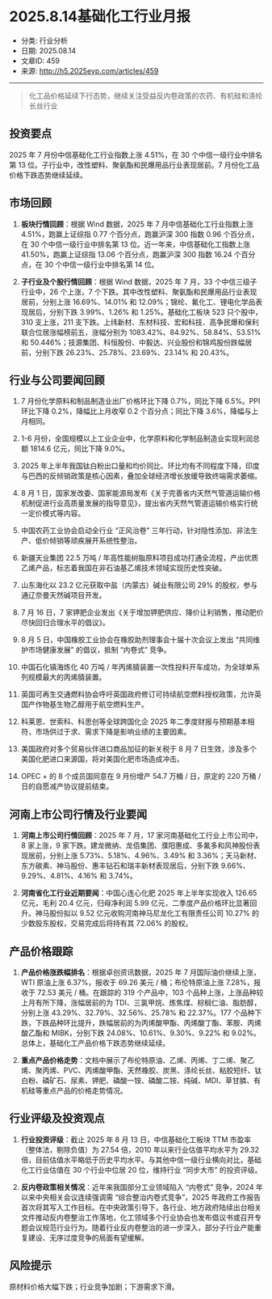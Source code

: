 # 2025.8.14基础化工行业月报

- 分类: 行业分析
- 日期: 2025.08.14
- 文章ID: 459
- 来源: http://h5.2025eyp.com/articles/459

---

> 化工品价格延续下行态势，继续关注受益反内卷政策的农药、有机硅和涤纶长丝行业

## **投资要点**

2025 年 7 月份中信基础化工行业指数上涨 4.51%，在 30 个中信一级行业中排名第 13 位。子行业中，改性塑料、聚氨酯和民爆用品行业表现居前。7 月份化工品价格下跌态势继续延续。

## **市场回顾**

1. **板块行情回顾**：根据 Wind 数据，2025 年 7 月中信基础化工行业指数上涨 4.51%，跑赢上证综指 0.77 个百分点，跑赢沪深 300 指数 0.96 个百分点，在 30 个中信一级行业中排名第 13 位。近一年来，中信基础化工指数上涨 41.50%，跑赢上证综指 13.06 个百分点，跑赢沪深 300 指数 16.24 个百分点，在 30 个中信一级行业中排名第 14 位。

2. **子行业及个股行情回顾**：根据 Wind 数据，2025 年 7 月，33 个中信三级子行业中，26 个上涨，7 个下跌。其中改性塑料、聚氨酯和民爆用品行业表现居前，分别上涨 16.69%、14.01% 和 12.09%；锦纶、氟化工、锂电化学品表现居后，分别下跌 3.99%、1.26% 和 1.25%。基础化工板块 523 只个股中，310 支上涨，211 支下跌。上纬新材、东材科技、宏和科技、高争民爆和保利联合位居涨幅榜前五，涨幅分别为 1083.42%、84.92%、58.84%、53.51% 和 50.446%；技源集团、科恒股份、中毅达、兴业股份和锦鸡股份跌幅居前，分别下跌 26.23%、25.78%、23.69%、23.14% 和 20.43%。

## **行业与公司要闻回顾**

1. 7 月份化学原料和制品制造业出厂价格环比下降 0.7%，同比下降 6.5%。PPI 环比下降 0.2%，降幅比上月收窄 0.2 个百分点；同比下降 3.6%，降幅与上月相同。

2. 1-6 月份，全国规模以上工业企业中，化学原料和化学制品制造业实现利润总额 1814.6 亿元，同比下降 9.0%。

3. 2025 年上半年我国钛白粉出口量和均价同比、环比均有不同程度下降，印度与巴西的反倾销政策是核心因素，叠加全球经济增长放缓导致终端需求萎缩。

4. 8 月 1 日，国家发改委、国家能源局发布《关于完善省内天然气管道运输价格机制促进行业高质量发展的指导意见》，提出省内天然气管道运输价格实行统一定价模式等内容。

5. 中国农药工业协会启动全行业 “正风治卷” 三年行动，针对隐性添加、非法生产、低价倾销等顽疾展开系统性整治。

6. 新疆天业集团 22.5 万吨 / 年高性能树脂原料项目成功打通全流程，产出优质乙烯产品，标志着我国在非石油基乙烯技术领域实现历史性突破。

7. 山东海化以 23.2 亿元获取中盐（内蒙古）碱业有限公司 29% 的股权，参与通辽奈曼天然碱项目开发。

8. 7 月 16 日，7 家钾肥企业发出《关于增加钾肥供应、降价让利销售，推动肥价尽快回归合理水平的倡议》。

9. 8 月 5 日，中国橡胶工业协会在橡胶助剂理事会十届十次会议上发出 “共同维护市场健康发展” 的倡议，抵制 “内卷式” 竞争。

10. 中国石化镇海炼化 40 万吨 / 年丙烯腈装置一次性投料开车成功，为全球单系列规模最大的丙烯腈装置。

11. 英国可再生交通燃料协会呼吁英国政府修订可持续航空燃料授权政策，允许英国产作物基生物乙醇用于航空燃料生产。

12. 科莱恩、世索科、科思创等全球跨国化企 2025 年二季度财报与预期基本相符，市场供过于求、需求下降是影响业绩的主要因素。

13. 美国政府对多个贸易伙伴进口商品加征的新关税于 8 月 7 日生效，涉及多个美国化肥进口来源国，将对美国化肥市场造成冲击。

14. OPEC + 的 8 个成员国同意在 9 月份增产 54.7 万桶 / 日，原定的 220 万桶 / 日的自愿减产协议提前结束。

## **河南上市公司行情及行业要闻**

1. **河南上市公司行情回顾**：2025 年 7 月，17 家河南基础化工行业上市公司中，8 家上涨，9 家下跌。建龙微纳、龙佰集团、濮阳惠成、多氟多和风神股份表现居前，分别上涨 5.73%、5.18%、4.96%、3.49% 和 3.36%；天马新材、东方碳素、神马股份、惠丰钻石和瑞丰新材表现居后，分别下跌 9.66%、9.29%、4.81%、4.16% 和 3.74%。

2. **河南省化工行业近期要闻**：中国心连心化肥 2025 年上半年实现收入 126.65 亿元，毛利 20.4 亿元，归母净利润 5.99 亿元，二季度产品价格环比显著回升。神马股份拟以 9.52 亿元收购河南神马尼龙化工有限责任公司 10.27% 的少数股东股权，交易完成后将持有其 72.06% 的股权。

## **产品价格跟踪**

1. **产品价格涨跌幅排名**：根据卓创资讯数据，2025 年 7 月国际油价继续上涨，WTI 原油上涨 6.37%，报收于 69.26 美元 / 桶；布伦特原油上涨 7.28%，报收于 72.53 美元 / 桶。在跟踪的 319 个产品中，103 个品种上涨，上涨品种较上月有所下降，涨幅居前的为 TDI、三氯甲烷、炼焦煤、棕榈仁油、脂肪醇，分别上涨 43.29%、32.79%、32.56%、25.78% 和 22.37%。177 个品种下跌，下跌品种环比提升，跌幅居前的为丙烯酸甲酯、丙烯酸丁酯、苯胺、丙烯酸乙酯和 MIBK，分别下跌 24.08%、10.61%、9.30%、9.22% 和 9.02%。总体上，基础化工产品价格下跌态势继续延续。

2. **重点产品价格走势**：文档中展示了布伦特原油、乙烯、丙烯、丁二烯、聚乙烯、聚丙烯、PVC、丙烯酸甲酯、天然橡胶、炭黑、涤纶长丝、粘胶短纤、钛白粉、磷矿石、尿素、钾肥、磷酸一铵、磷酸二铵、纯碱、MDI、草甘膦、有机硅等重点产品的价格走势情况。

## **行业评级及投资观点**

1. **行业投资评级**：截止 2025 年 8 月 13 日，中信基础化工板块 TTM 市盈率（整体法，剔除负值）为 27.54 倍，2010 年以来行业估值平均水平为 29.32 倍，目前估值水平略低于历史平均水平。与其他中信一级行业横向对比，基础化工行业估值在 30 个行业中位居 20 位，维持行业 “同步大市” 的投资评级。

2. **反内卷政策相关情况**：近年来我国部分工业领域陷入 “内卷式” 竞争，2024 年以来中央相关会议连续强调需 “综合整治内卷式竞争”，2025 年政府工作报告首次将其写入工作目标。在中央政策引导下，各行业、地方政府陆续出台相关文件推动反内卷整治工作落地，化工领域多个行业协会也发布倡议书或召开专题会议规范行业行为。随着行业反内卷整治的进一步深入，部分子行业产能重复建设、无序过度竞争的局面有望缓解。

## **风险提示**

原材料价格大幅下跌；行业竞争加剧；下游需求下滑。
